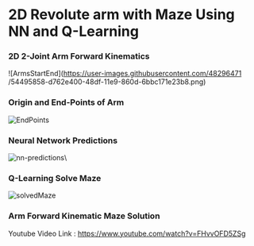 # 2D Revolute arm with Maze Using NN and Q-Learning
### 2D 2-Joint Arm Forward Kinematics
![ArmsStartEnd](https://user-images.githubusercontent.com/48296471 /54495858-d762e400-48df-11e9-860d-6bbc171e23b8.png)
### Origin and End-Points of Arm
![EndPoints](https://user-images.githubusercontent.com/48296471/54495923-c5ce0c00-48e0-11e9-83b0-1131d423859d.png)
### Neural Network Predictions
![nn-predictions](https://user-images.githubusercontent.com/48296471/54495924-c797cf80-48e0-11e9-8d2b-ea4a00595b79.png)\
### Q-Learning Solve Maze
![solvedMaze](https://user-images.githubusercontent.com/48296471/54495925-cb2b5680-48e0-11e9-838b-90c12f573fb6.png)

### Arm Forward Kinematic Maze Solution 
Youtube Video Link : 
https://www.youtube.com/watch?v=FHvvOFD5ZSg
